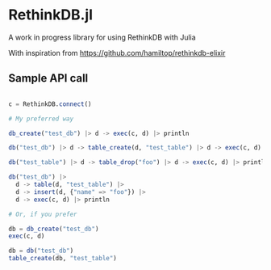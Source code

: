 # RethinkDB.jl

A work in progress library for using RethinkDB with Julia

With inspiration from https://github.com/hamiltop/rethinkdb-elixir

## Sample API call

```julia

c = RethinkDB.connect()

# My preferred way

db_create("test_db") |> d -> exec(c, d) |> println

db("test_db") |> d -> table_create(d, "test_table") |> d -> exec(c, d) |> println

db("test_table") |> d -> table_drop("foo") |> d -> exec(c, d) |> println

db("test_db") |>
  d -> table(d, "test_table") |>
  d -> insert(d, {"name" => "foo"}) |>
  d -> exec(c, d) |> println

# Or, if you prefer

db = db_create("test_db")
exec(c, d)

db = db("test_db")
table_create(db, "test_table")

```
